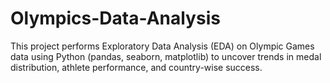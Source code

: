 # Olympics-Data-Analysis
This project performs Exploratory Data Analysis (EDA) on Olympic Games data using Python (pandas, seaborn, matplotlib) to uncover trends in medal distribution, athlete performance, and country-wise success.
